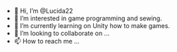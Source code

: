 - 👋 Hi, I’m @Lucida22
- 👀 I’m interested in game programming and sewing.
- 🌱 I’m currently learning on Unity how to make games.
- 💞️ I’m looking to collaborate on ...
- 📫 How to reach me ...

<!---
Lucida22/Lucida22 is a ✨ special ✨ repository because its `README.md` (this file) appears on your GitHub profile.
You can click the Preview link to take a look at your changes.
--->
